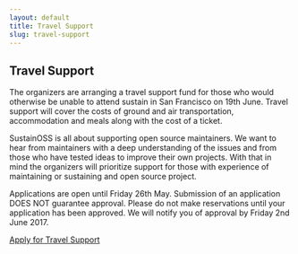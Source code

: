 ```yaml
---
layout: default
title: Travel Support
slug: travel-support
---
```


## Travel Support

The organizers are arranging a travel support fund for those who would otherwise be unable to attend sustain in San Francisco on 19th June.  Travel support will cover the costs of ground and air transportation, accommodation and meals along with the cost of a ticket. 

SustainOSS is all about supporting open source maintainers. We want to hear from maintainers with a deep understanding of the issues and from those who have tested ideas to improve their own projects. With that in mind the organizers will prioritize support for those with experience of maintaining or sustaining and open source project. 

Applications are open until Friday 26th May. Submission of an application DOES NOT guarantee approval. Please do not make reservations until your application has been approved. We will notify you of approval by Friday 2nd June 2017. 

 <a class='homepage cta' href="https://docs.google.com/a/libraries.io/forms/d/1ZVq3ksNtTKUwoG-JWpk0geMjg15v1l2S-Vofi3tER0I">
 	Apply for Travel Support   
 </a>